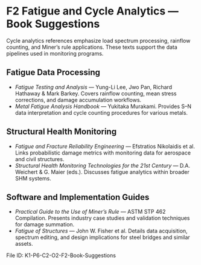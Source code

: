 # F2 Fatigue and Cycle Analytics — Book Suggestions

Cycle analytics references emphasize load spectrum processing, rainflow counting, and Miner’s rule applications. These texts support the data pipelines used in monitoring programs.

## Fatigue Data Processing
- *Fatigue Testing and Analysis* — Yung-Li Lee, Jwo Pan, Richard Hathaway & Mark Barkey. Covers rainflow counting, mean stress corrections, and damage accumulation workflows.
- *Metal Fatigue Analysis Handbook* — Yukitaka Murakami. Provides S–N data interpretation and cycle counting procedures for various metals.

## Structural Health Monitoring
- *Fatigue and Fracture Reliability Engineering* — Efstratios Nikolaidis et al. Links probabilistic damage metrics with monitoring data for aerospace and civil structures.
- *Structural Health Monitoring Technologies for the 21st Century* — D.A. Weichert & G. Maier (eds.). Discusses fatigue analytics within broader SHM systems.

## Software and Implementation Guides
- *Practical Guide to the Use of Miner’s Rule* — ASTM STP 462 Compilation. Presents industry case studies and validation techniques for damage summation.
- *Fatigue of Structures* — John W. Fisher et al. Details data acquisition, spectrum editing, and design implications for steel bridges and similar assets.

File ID: K1-P6-C2-O2-F2-Book-Suggestions

